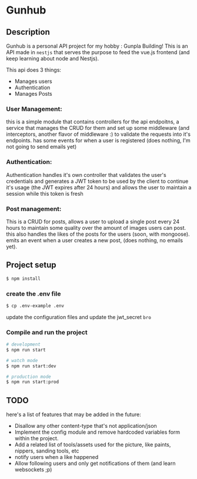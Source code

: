 # Gunhub

## Description
Gunhub is a personal API project for my hobby : Gunpla Building!
This is an API made in `nestjs` that serves the purpose to feed the vue.js frontend (and keep learning about node and Nestjs).

This api does 3 things:

- Manages users
- Authentication
- Manages Posts

### User Management:
this is a simple module that contains controllers for the api endpoitns, a service that manages the CRUD for them and set up some middleware (and interceptors, another flavor of middleware :) to validate the requests into it's endpoints. has some events for when a user is registered (does nothing, I'm not going to send emails yet)

### Authentication:
Authentication handles it's own controller that validates the user's credentials and generates a JWT token to be used by the client to continue it's usage (the JWT expires after 24 hours) and allows the user to maintain a session while this token is fresh

### Post management:
This is a CRUD for posts, allows a user to upload a single post every 24 hours to maintain some quality over the amount of images users can post. this also handles the likes of the posts for the users (soon, with mongoose). emits an event when a user creates a new post, (does nothing, no emails yet).


## Project setup

```bash
$ npm install
```

### create the .env file
```bash
$ cp .env-example .env
```
update the configuration files and update the jwt_secret `bro`

### Compile and run the project

```bash
# development
$ npm run start

# watch mode
$ npm run start:dev

# production mode
$ npm run start:prod

```

## TODO
here's a list of features that may be added in the future:
- Disallow any other content-type that's not application/json
- Implement the config module and remove hardcoded variables form within the project.
- Add a related list of tools/assets used for the picture, like paints, nippers, sanding tools, etc
- notify users when a like happened
- Allow following users and only get notifications of them (and learn websockets ;p)
